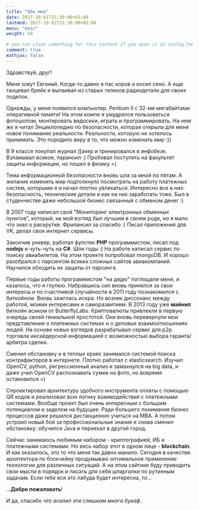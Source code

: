 ```yaml
---
title: "Обо мне"
date: 2017-10-01T15:30:00+03:00
lastmod: 2017-10-01T15:30:00+03:00
menu: "main"
weight: 50

# you can close something for this content if you open it in config.toml.
comment: true
mathjax: false
---
```


Здравствуй, друг!

Меня зовут Евгений. Когда-то давно я пас коров и косил сено.
А еще танцевал брейк и выпаивал из старых телеков радиодетали для своих поделок.

Однажды, у меня появился компьютер. Pentium II с 32-мя мегабайтами оперативной памяти!
На этом компе я умудрялся пользоваться фотошопом, монтировать видосики, играть и программировать.
На нем же я читал Энциклопедию по безопасности, которая открыла для меня новое понимание реальности.
Реальности, которую не хотелось принимать. Это породило веру в то, что можно изменить мир :))

В 9 классе покупал журнал ][акер и тренировался в инфобезе. Взламывал всякое, параноил :)
Пробовал поступить на факультет защиты информации, но пошел в физику =)

Тема информационной безопасности вновь шла за мной по пятам. А желание изменить мир подтолкнуло посмотреть на работу платежных систем, которыми я и начал плотно увлекаться.
Интересно все в них: безопасность, технические детали и как на них заработать тоже. Был в студенчестве даже небольшой бизнес связанный с обменом денег :)

В 2007 году написал свой "Мониторинг электронных обменных пунктов", который, на мой взгляд был лучшим в своем роде, но я мало что знал о раскрутке. Фрилансил за спасибо :)
Писал приложения для VK, делал свои интернет сервисы.

Закончив универ, работал фулстек **PHP** программистом, писал под **nodejs** и чуть-чуть на **C#**.
Шли годы :) На работе написал сервис по поиску авиабилетов. На этом проекте попробовал mongoDB.
И хорошо разобрался с парсингом всяких сложных сайтов авиакомпаний. Научился обходить их защиты от парсинга.

Первые годы работы программистом "на дядю" поглощали меня, и казалось, что я глупею. Набравшись сил вновь принялся за свои интересы и по счастливой случайности в 2011 году познакомился с биткойном.
Вновь зажглась искра. Но возник диссонанс между работой, моими интересами и саморазвитием.
В 2013 году уже **майнил** биткойн асиком от ButterflyLabs. Криптовалюты привлекли в первую очередь своей гениальной простотой.
Они вновь перевернули мои представления о платежных системах и о деловых взаимоотношениях людей.
На основе новых взглядов разрабатывал сервис для p2p торговли инсайдерской информацией с возможностью выбора гаранта/арбитра сделки.

Сменил обстановку и в теплых краях занимался системой поиска контрафакторов в интернете.
Плотно работал с elasticsearch. Изучил OpenCV, python, регрессионный анализ и замахнулся на big data, и даже учил OpenCV распознавать сумки на фото, но вовремя остановился =)

Спроектировал архитектуру удобного инструмента оплаты с помощью QR кодов и реализовал всю логику взаимодействия с платежными системами.
Вообще проект был очень интересным с большим потенциалом и заделом на будущее. Ради большего понимания бизнес процессов даже решился дистанционно учиться на MBA.
А потом устроил новый бой за профессиональные знания и снова сменил обстановку: обучился Java и переехал в другой город.

Сейчас занимаюсь любимым набором - криптографией, ИБ и платежными системами. Но весь набор этот в одном лице - **blockchain**.
И как оказалось, это то что меня так давно манило.
Сегодня в качестве архитектора по блокчейну продумываю оптимальное применение технологии для различных ситуаций.
А на этом сайтике буду приводить свои мысли в порядок и писать для себя шпаргалки по рутинным задачам.
Если тебе вся это лабуда будет интересна, то...

...**Добро пожаловать**!

И да, спасибо что _асилил_ эти _слишкам многа букаф_.
